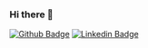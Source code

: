 ### Hi there 👋

[![Github Badge](https://img.shields.io/badge/-Github-000?style=flat-square&logo=Github&logoColor=white&link=https://github.com/byacupolillo)](https://github.com/byacupolillo)
[![Linkedin Badge](https://img.shields.io/badge/-LinkedIn-blue?style=flat-square&logo=Linkedin&logoColor=white&link=https://www.linkedin.com/in/beatrizyamashiro//)](https://www.linkedin.com/in/beatrizyamashiro/)

<!--
**byacupolillo/byacupolillo** is a ✨ _special_ ✨ repository because its `README.md` (this file) appears on your GitHub profile.

Here are some ideas to get you started:

- 🔭 I’m currently working on ...
- 🌱 I’m currently learning ...
- 👯 I’m looking to collaborate on ...
- 🤔 I’m looking for help with ...
- 💬 Ask me about ...
- 📫 How to reach me: ...
- 😄 Pronouns: ...
- ⚡ Fun fact: ...
-->
